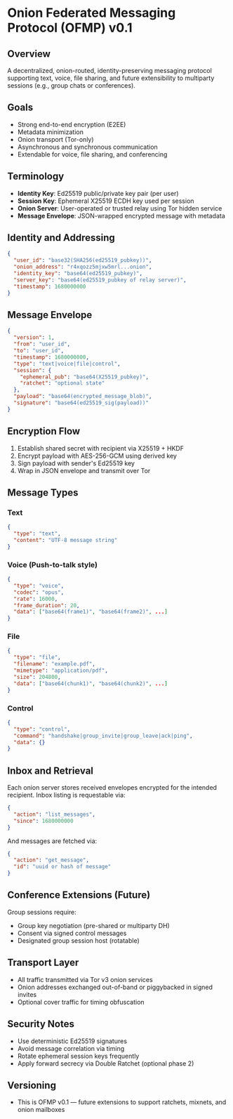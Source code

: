 # Onion Federated Messaging Protocol (OFMP) v0.1

## Overview

A decentralized, onion-routed, identity-preserving messaging protocol supporting text, voice, file sharing, and future extensibility to multiparty sessions (e.g., group chats or conferences).

## Goals

* Strong end-to-end encryption (E2EE)
* Metadata minimization
* Onion transport (Tor-only)
* Asynchronous and synchronous communication
* Extendable for voice, file sharing, and conferencing

## Terminology

* **Identity Key**: Ed25519 public/private key pair (per user)
* **Session Key**: Ephemeral X25519 ECDH key used per session
* **Onion Server**: User-operated or trusted relay using Tor hidden service
* **Message Envelope**: JSON-wrapped encrypted message with metadata

## Identity and Addressing

```json
{
  "user_id": "base32(SHA256(ed25519_pubkey))",
  "onion_address": "r4xqozz5mjxw5mrl...onion",
  "identity_key": "base64(ed25519_pubkey)",
  "server_key": "base64(ed25519_pubkey of relay server)",
  "timestamp": 1680000000
}
```

## Message Envelope

```json
{
  "version": 1,
  "from": "user_id",
  "to": "user_id",
  "timestamp": 1680000000,
  "type": "text|voice|file|control",
  "session": {
    "ephemeral_pub": "base64(X25519_pubkey)",
    "ratchet": "optional state"
  },
  "payload": "base64(encrypted_message_blob)",
  "signature": "base64(ed25519_sig(payload))"
}
```

## Encryption Flow

1. Establish shared secret with recipient via X25519 + HKDF
2. Encrypt payload with AES-256-GCM using derived key
3. Sign payload with sender's Ed25519 key
4. Wrap in JSON envelope and transmit over Tor

## Message Types

### Text

```json
{
  "type": "text",
  "content": "UTF-8 message string"
}
```

### Voice (Push-to-talk style)

```json
{
  "type": "voice",
  "codec": "opus",
  "rate": 16000,
  "frame_duration": 20,
  "data": ["base64(frame1)", "base64(frame2)", ...]
}
```

### File

```json
{
  "type": "file",
  "filename": "example.pdf",
  "mimetype": "application/pdf",
  "size": 204800,
  "data": ["base64(chunk1)", "base64(chunk2)", ...]
}
```

### Control

```json
{
  "type": "control",
  "command": "handshake|group_invite|group_leave|ack|ping",
  "data": {}
}
```

## Inbox and Retrieval

Each onion server stores received envelopes encrypted for the intended recipient. Inbox listing is requestable via:

```json
{
  "action": "list_messages",
  "since": 1680000000
}
```

And messages are fetched via:

```json
{
  "action": "get_message",
  "id": "uuid or hash of message"
}
```

## Conference Extensions (Future)

Group sessions require:

* Group key negotiation (pre-shared or multiparty DH)
* Consent via signed control messages
* Designated group session host (rotatable)

## Transport Layer

* All traffic transmitted via Tor v3 onion services
* Onion addresses exchanged out-of-band or piggybacked in signed invites
* Optional cover traffic for timing obfuscation

## Security Notes

* Use deterministic Ed25519 signatures
* Avoid message correlation via timing
* Rotate ephemeral session keys frequently
* Apply forward secrecy via Double Ratchet (optional phase 2)

## Versioning

* This is OFMP v0.1 — future extensions to support ratchets, mixnets, and onion mailboxes

